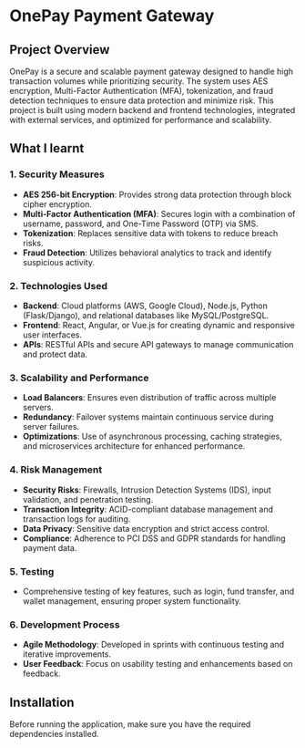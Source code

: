 # OnePay Payment Gateway

## Project Overview
OnePay is a secure and scalable payment gateway designed to handle high transaction volumes while prioritizing security. The system uses AES encryption, Multi-Factor Authentication (MFA), tokenization, and fraud detection techniques to ensure data protection and minimize risk. This project is built using modern backend and frontend technologies, integrated with external services, and optimized for performance and scalability.

## What I learnt

### 1. **Security Measures**
   - **AES 256-bit Encryption**: Provides strong data protection through block cipher encryption.
   - **Multi-Factor Authentication (MFA)**: Secures login with a combination of username, password, and One-Time Password (OTP) via SMS.
   - **Tokenization**: Replaces sensitive data with tokens to reduce breach risks.
   - **Fraud Detection**: Utilizes behavioral analytics to track and identify suspicious activity.

### 2. **Technologies Used**
   - **Backend**: Cloud platforms (AWS, Google Cloud), Node.js, Python (Flask/Django), and relational databases like MySQL/PostgreSQL.
   - **Frontend**: React, Angular, or Vue.js for creating dynamic and responsive user interfaces.
   - **APIs**: RESTful APIs and secure API gateways to manage communication and protect data.

### 3. **Scalability and Performance**
   - **Load Balancers**: Ensures even distribution of traffic across multiple servers.
   - **Redundancy**: Failover systems maintain continuous service during server failures.
   - **Optimizations**: Use of asynchronous processing, caching strategies, and microservices architecture for enhanced performance.

### 4. **Risk Management**
   - **Security Risks**: Firewalls, Intrusion Detection Systems (IDS), input validation, and penetration testing.
   - **Transaction Integrity**: ACID-compliant database management and transaction logs for auditing.
   - **Data Privacy**: Sensitive data encryption and strict access control.
   - **Compliance**: Adherence to PCI DSS and GDPR standards for handling payment data.

### 5. **Testing**
   - Comprehensive testing of key features, such as login, fund transfer, and wallet management, ensuring proper system functionality.

### 6. **Development Process**
   - **Agile Methodology**: Developed in sprints with continuous testing and iterative improvements.
   - **User Feedback**: Focus on usability testing and enhancements based on feedback.

## Installation

Before running the application, make sure you have the required dependencies installed. 
